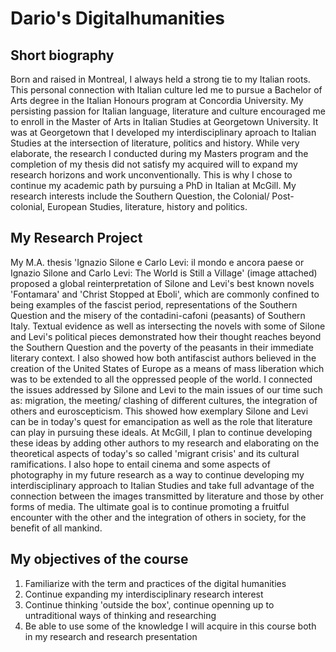 # Dario's Digitalhumanities

## Short biography

Born and raised in Montreal, I always held a strong tie to my Italian roots. This personal connection with Italian culture led me to pursue a Bachelor of Arts degree in the Italian Honours program at Concordia University. My persisting passion for Italian language, literature and culture encouraged me to enroll in the Master of Arts in Italian Studies at Georgetown University. It was at Georgetown that I developed my interdisciplinary aproach to Italian Studies at the intersection of literature, politics and history. While very elaborate, the research I conducted during my Masters program and the completion of my thesis did not satisfy my acquired will to expand my research horizons and work unconventionally. This is why I chose to continue my academic path by pursuing a PhD in Italian at McGill. My research interests include the Southern Question, the Colonial/ Post-colonial, European Studies, literature, history and politics.

## My Research Project 

My M.A. thesis 'Ignazio Silone e Carlo Levi: il mondo e ancora paese or Ignazio Silone and Carlo Levi: The World is Still a Village' (image attached) proposed a global reinterpretation of Silone and Levi's best known novels 'Fontamara' and 'Christ Stopped at Eboli', which are commonly confined to being examples of the fascist period, representations of the Southern Question and the misery of the contadini-cafoni (peasants) of Southern Italy. Textual evidence as well as intersecting the novels with some of Silone and Levi's political pieces demonstrated how their thought reaches beyond the Southern Question and the poverty of the peasants in their immediate literary context. I also showed how both antifascist authors believed in the creation of the United States of Europe as a means of mass liberation which was to be extended to all the oppressed people of the world. I connected the issues addressed by Silone and Levi to the main issues of our time such as: migration, the meeting/ clashing of different cultures, the integration of others and euroscepticism. This showed how exemplary Silone and Levi can be in today's quest for emancipation as well as the role that literature can play in pursuing these ideals. At McGill, I plan to continue developing these ideas by adding other authors to my research and elaborating on the theoretical aspects of today's so called 'migrant crisis' and its cultural ramifications. I also hope to entail cinema and some aspects of photography in my future research as a way to continue developing my interdisciplinary approach to Italian Studies and take full advantage of the connection between the images transmitted by literature and those by other forms of media. The ultimate goal is to continue promoting a fruitful encounter with the other and the integration of others in society, for the benefit of all mankind.

## My objectives of the course

1. Familiarize with the term and practices of the digital humanities
2. Continue expanding my interdisciplinary research interest
3. Continue thinking 'outside the box', continue openning up to untraditional ways of thinking and researching
4. Be able to use some of the knowledge I will acquire in this course both in my research and research presentation

